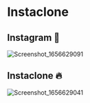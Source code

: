 # Instaclone

## Instagram 📱
![Screenshot_1656629091](https://user-images.githubusercontent.com/86444245/176790749-7c985f0d-e1ec-4408-9e6f-ff0d68a52038.png)



## Instaclone 🔥
![Screenshot_1656629041](https://user-images.githubusercontent.com/86444245/176790709-58e1bcff-d25d-495b-8fb2-4601021b883f.png)

